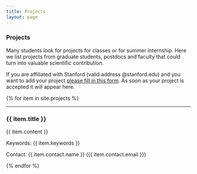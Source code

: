 ```yaml
---
title: Projects
layout: page
---
```


<h3>Projects</h3>
Many students look for projects for classes or for summer internship. Here we list projects from graduate students, postdocs and faculty that could turn into valuable scientific contribution.

If you are affiliated with Stanford (valid address @stanford.edu) and you want to add your project [please fill in this form](https://goo.gl/forms/S23ev4TO3z18hndV2). As soon as your project is accepted it will appear here.

{% for item in site.projects %}
  <hr />
  <h3 class="projects">{{ item.title }}</h3>
  <p>{{ item.content }}</p>
  <p>Keywords: {{ item.keywords }}</p>
  <p>Contact: {{ item.contact.name }} ({{ item.contact.email }})</p>
{% endfor %}

